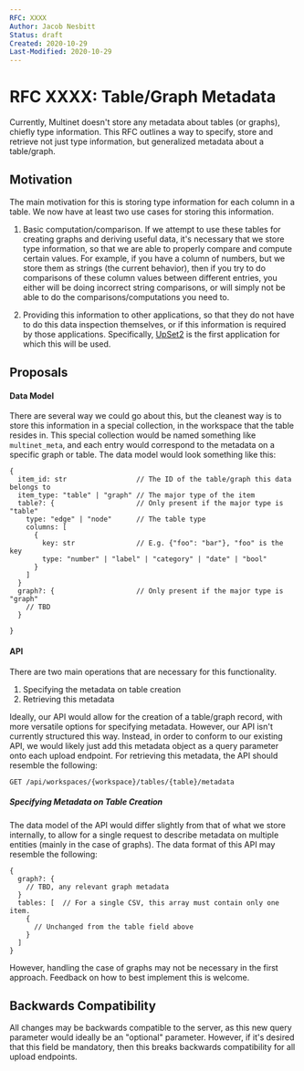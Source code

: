 ```yaml
---
RFC: XXXX
Author: Jacob Nesbitt
Status: draft
Created: 2020-10-29
Last-Modified: 2020-10-29
---
```


# RFC XXXX: Table/Graph Metadata

Currently, Multinet doesn't store any metadata about tables (or graphs), chiefly type information. This RFC outlines a way to specify, store and retrieve not just type information, but generalized metadata about a table/graph.

## Motivation

The main motivation for this is storing type information for each column in a table. We now have at least two use cases for storing this information.

1. Basic computation/comparison. If we attempt to use these tables for creating graphs and deriving useful data, it's necessary that we store type information, so that we are able to properly compare and compute certain values. For example, if you have a column of numbers, but we store them as strings (the current behavior), then if you try to do comparisons of these column values between different entries, you either will be doing incorrect string comparisons, or will simply not be able to do the comparisons/computations you need to.

2. Providing this information to other applications, so that they do not have to do this data inspection themselves, or if this information is required by those applications. Specifically, [UpSet2](https://github.com/visdesignlab/upset2) is the first application for which this will be used.

## Proposals

#### Data Model
There are several way we could go about this, but the cleanest way is to store this information in a special collection, in the workspace that the table resides in. This special collection would be named something like `multinet_meta`, and each entry would correspond to the metadata on a specific graph or table. The data model would look something like this:


```
{
  item_id: str                 // The ID of the table/graph this data belongs to
  item_type: "table" | "graph" // The major type of the item
  table?: {                    // Only present if the major type is "table"
    type: "edge" | "node"      // The table type
    columns: [
      {
        key: str               // E.g. {"foo": "bar"}, "foo" is the key
        type: "number" | "label" | "category" | "date" | "bool"
      }
    ]
  }
  graph?: {                    // Only present if the major type is "graph"
    // TBD
  }

}
```

#### API
There are two main operations that are necessary for this functionality.

1. Specifying the metadata on table creation
2. Retrieving this metadata

Ideally, our API would allow for the creation of a table/graph record, with more versatile options for specifying metadata. However, our API isn't currently structured this way. Instead, in order to conform to our existing API, we would likely just add this metadata object as a query parameter onto each upload endpoint. For retrieving this metadata, the API should resemble the following:

```
GET /api/workspaces/{workspace}/tables/{table}/metadata
```

##### Specifying Metadata on Table Creation

The data model of the API would differ slightly from that of what we store internally, to allow for a single request to describe metadata on multiple entities (mainly in the case of graphs). The data format of this API may resemble the following:

```
{
  graph?: {
    // TBD, any relevant graph metadata
  }
  tables: [  // For a single CSV, this array must contain only one item.
    {
      // Unchanged from the table field above
    }
  ]
}
```

However, handling the case of graphs may not be necessary in the first approach. Feedback on how to best implement this is welcome.

## Backwards Compatibility

All changes may be backwards compatible to the server, as this new query parameter would ideally be an "optional" parameter. However, if it's desired that this field be mandatory, then this breaks backwards compatibility for all upload endpoints.
